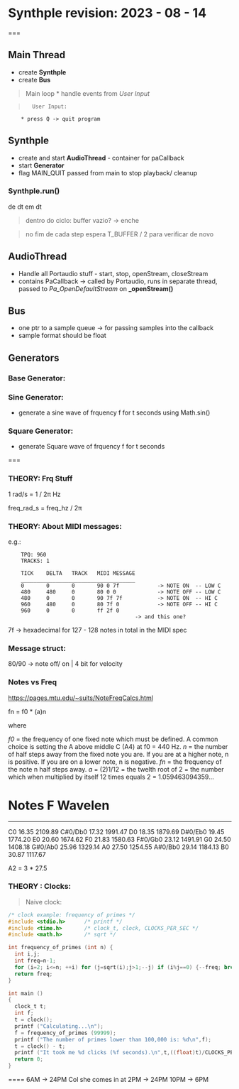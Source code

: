# Synthple revision: 2023 - 08 - 14


===
## Main Thread

* create **Synthple**
* create **Bus**

>   Main loop
    * handle events from *User Input*

>       User Input:
        * press Q -> quit program


## Synthple
* create and start **AudioThread** - container for paCallback
* start **Generator**
* flag MAIN_QUIT passed from main to stop playback/ cleanup

### Synthple.run()
de dt em dt

> dentro do ciclo:
buffer vazio? -> enche

> no fim de cada step 
espera T_BUFFER / 2 para verificar de novo


## AudioThread
* Handle all Portaudio stuff - start, stop, openStream, closeStream
* contains PaCallback -> called by Portaudio, runs in separate thread, passed to *Pa_OpenDefaultStream* on **_openStream()**


## Bus
* one ptr to a sample queue -> for passing samples into the callback
* sample format should be float


## Generators
### Base Generator:

### Sine Generator:
* generate a sine wave of frquency f for t seconds using Math.sin()

### Square Generator:
* generate Square wave of frquency f for t seconds










===
### THEORY: Frq Stuff
1 rad/s = 1 / 2π Hz 

freq_rad_s = freq_hz / 2π

### THEORY: About MIDI messages:

e.g.:

```
    TPQ: 960
    TRACKS: 1
    
    TICK    DELTA   TRACK   MIDI MESSAGE
    ____________________________________
    0       0       0       90 0 7f            -> NOTE ON  -- LOW C
    480     480     0       80 0 0             -> NOTE OFF -- LOW C
    480     0       0       90 7f 7f           -> NOTE ON  -- HI C
    960     480     0       80 7f 0            -> NOTE OFF -- HI C
    960     0       0       ff 2f 0  
                                        -> and this one?
```

7f -> hexadecimal for 127 - 128 notes in total in the MIDI spec

### Message struct:

80/90 -> note off/ on    |    4 bit for velocity


### Notes vs Freq
https://pages.mtu.edu/~suits/NoteFreqCalcs.html

fn = f0 * (a)n 

where

*f0* = the frequency of one fixed note which must be defined. A common choice is setting the A above middle C (A4) at f0 = 440 Hz.
*n* = the number of half steps away from the fixed note you are. If you are at a higher note, n is positive. If you are on a lower note, n is negative.
*fn* = the frequency of the note n half steps away.
*a* = (2)1/12 = the twelth root of 2 = the number which when multiplied by itself 12 times equals 2 = 1.059463094359... 

# Notes     F       Wavelen
-----------------------------
C0	        16.35 	2109.89
C#0/Db0  	17.32 	1991.47
D0	        18.35 	1879.69
D#0/Eb0  	19.45 	1774.20
E0	        20.60 	1674.62
F0	        21.83 	1580.63
F#0/Gb0    	23.12 	1491.91
G0	        24.50 	1408.18
G#0/Ab0  	25.96 	1329.14
A0	        27.50 	1254.55
A#0/Bb0  	29.14 	1184.13
B0	        30.87 	1117.67


A2 = 3 * 27.5


### THEORY : Clocks:

> Naive clock:

```c
/* clock example: frequency of primes */
#include <stdio.h>      /* printf */
#include <time.h>       /* clock_t, clock, CLOCKS_PER_SEC */
#include <math.h>       /* sqrt */

int frequency_of_primes (int n) {
  int i,j;
  int freq=n-1;
  for (i=2; i<=n; ++i) for (j=sqrt(i);j>1;--j) if (i%j==0) {--freq; break;}
  return freq;
}

int main ()
{
  clock_t t;
  int f;
  t = clock();
  printf ("Calculating...\n");
  f = frequency_of_primes (99999);
  printf ("The number of primes lower than 100,000 is: %d\n",f);
  t = clock() - t;
  printf ("It took me %d clicks (%f seconds).\n",t,((float)t)/CLOCKS_PER_SEC);
  return 0;
}
``````

====
6AM -> 24PM Col
she comes in at 2PM -> 24PM
10PM -> 6PM